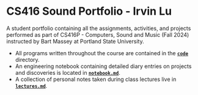# CS416 Sound Portfolio - Irvin Lu

A student portfolio containing all the assignments, activities, and projects performed as part of CS416P - Computers, Sound and Music
(Fall 2024) instructed by Bart Massey at Portland State University.

- All programs written throughout the course are contained in the [**`code`**](code) directory.
- An engineering notebook containing detailed diary entries on projects and discoveries is located in [**`notebook.md`**](notebook.md).
- A collection of personal notes taken during class lectures live in [**`lectures.md`**](lectures.md).
